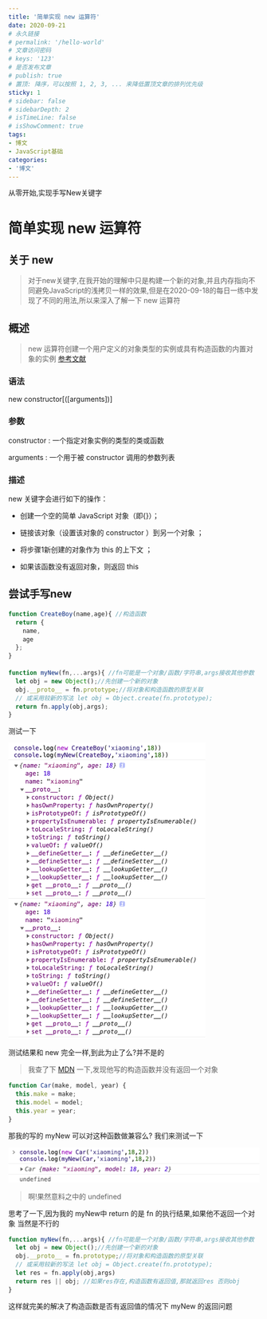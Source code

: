 ```yaml
---
title: '简单实现 new 运算符'
date: 2020-09-21
# 永久链接
# permalink: '/hello-world'
# 文章访问密码
# keys: '123'
# 是否发布文章
# publish: true
# 置顶: 降序，可以按照 1, 2, 3, ... 来降低置顶文章的排列优先级
sticky: 1
# sidebar: false
# sidebarDepth: 2
# isTimeLine: false
# isShowComment: true
tags:
- 博文
- JavaScript基础
categories:
- '博文'
---
```


从零开始,实现手写New关键字

<!-- more -->

# 简单实现 new 运算符

## 关于 new 

> 对于new关键字,在我开始的理解中只是构建一个新的对象,并且内存指向不同避免JavaScript的浅拷贝一样的效果,但是在2020-09-18的每日一练中发现了不同的用法,所以来深入了解一下 new 运算符

## 概述

> new 运算符创建一个用户定义的对象类型的实例或具有构造函数的内置对象的实例
[参考文献](https://developer.mozilla.org/zh-CN/docs/Web/JavaScript/Reference/Operators/new)

### 语法

new constructor[([arguments])]

### 参数

constructor : 一个指定对象实例的类型的类或函数

arguments : 一个用于被 constructor 调用的参数列表

### 描述

new 关键字会进行如下的操作：

- 创建一个空的简单 JavaScript 对象（即{}）；

- 链接该对象（设置该对象的 constructor ）到另一个对象 ；

- 将步骤1新创建的对象作为 this 的上下文 ；

- 如果该函数没有返回对象，则返回 this

## 尝试手写new

```js
function CreateBoy(name,age){ //构造函数
  return {
    name,
    age
  };
}

function myNew(fn,...args){ //fn可能是一个对象/函数/字符串,args接收其他参数
  let obj = new Object();//先创建一个新的对象
  obj.__proto__ = fn.prototype;//将对象和构造函数的原型关联
  // 或采用较新的写法 let obj = Object.create(fn.prototype);
  return fn.apply(obj,args);
}
```

测试一下

![测试结果](./images/1.png)

测试结果和 new 完全一样,到此为止了么?并不是的

> 我查了下 [MDN](https://developer.mozilla.org/zh-CN/docs/Web/JavaScript/Reference/Operators/new) 一下,发现他写的构造函数并没有返回一个对象
```js
function Car(make, model, year) {
  this.make = make;
  this.model = model;
  this.year = year;
}
```
那我的写的 myNew 可以对这种函数做兼容么? 我们来测试一下

![测试结果](./images/2.png)

> 啊!果然意料之中的 undefined

思考了一下,因为我的 myNew中 return 的是 fn 的执行结果,如果他不返回一个对象 当然是不行的

```js
function myNew(fn,...args){ //fn可能是一个对象/函数/字符串,args接收其他参数
  let obj = new Object();//先创建一个新的对象
  obj.__proto__ = fn.prototype;//将对象和构造函数的原型关联
  // 或采用较新的写法 let obj = Object.create(fn.prototype);
  let res = fn.apply(obj,args)
  return res || obj; //如果res存在,构造函数有返回值,那就返回res 否则obj
}
```

这样就完美的解决了构造函数是否有返回值的情况下 myNew 的返回问题
